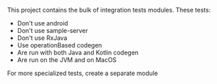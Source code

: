 This project contains the bulk of integration tests modules. These tests:

- Don't use android
- Don't use sample-server
- Don't use RxJava
- Use operationBased codegen
- Are run with both Java and Kotlin codegen
- Are run on the JVM and on MacOS

For more specialized tests, create a separate module
